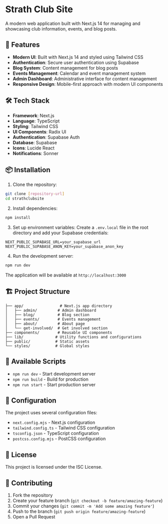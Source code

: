 # Strath Club Site

A modern web application built with Next.js 14 for managing and showcasing club information, events, and blog posts.

## 🚀 Features

- **Modern UI**: Built with Next.js 14 and styled using Tailwind CSS
- **Authentication**: Secure user authentication using Supabase
- **Blog System**: Content management for blog posts
- **Events Management**: Calendar and event management system
- **Admin Dashboard**: Administrative interface for content management
- **Responsive Design**: Mobile-first approach with modern UI components

## 🛠️ Tech Stack

- **Framework**: Next.js
- **Language**: TypeScript
- **Styling**: Tailwind CSS
- **UI Components**: Radix UI
- **Authentication**: Supabase Auth
- **Database**: Supabase
- **Icons**: Lucide React
- **Notifications**: Sonner

## 📦 Installation

1. Clone the repository:

```bash
git clone [repository-url]
cd strathclubsite
```

2. Install dependencies:

```bash
npm install
```

3. Set up environment variables:
   Create a `.env.local` file in the root directory and add your Supabase credentials:

```
NEXT_PUBLIC_SUPABASE_URL=your_supabase_url
NEXT_PUBLIC_SUPABASE_ANON_KEY=your_supabase_anon_key
```

4. Run the development server:

```bash
npm run dev
```

The application will be available at `http://localhost:3000`

## 🏗️ Project Structure

```
├── app/                # Next.js app directory
│   ├── admin/         # Admin dashboard
│   ├── blog/          # Blog section
│   ├── events/        # Events management
│   ├── about/         # About page
│   └── get-involved/  # Get involved section
├── components/        # Reusable UI components
├── lib/              # Utility functions and configurations
├── public/           # Static assets
└── styles/           # Global styles
```

## 🚀 Available Scripts

- `npm run dev` - Start development server
- `npm run build` - Build for production
- `npm run start` - Start production server

## 🔧 Configuration

The project uses several configuration files:

- `next.config.mjs` - Next.js configuration
- `tailwind.config.ts` - Tailwind CSS configuration
- `tsconfig.json` - TypeScript configuration
- `postcss.config.mjs` - PostCSS configuration

## 📝 License

This project is licensed under the ISC License.

## 🤝 Contributing

1. Fork the repository
2. Create your feature branch (`git checkout -b feature/amazing-feature`)
3. Commit your changes (`git commit -m 'Add some amazing feature'`)
4. Push to the branch (`git push origin feature/amazing-feature`)
5. Open a Pull Request
